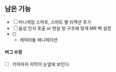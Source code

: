 ## 남은 기능
- [ ] 미니게임 스마프, 스마트 별 리액션 추가
- [ ] 음성 인식 호출 or 현실 방 구조에 맞게 MR 벽 설정
- [ ] + 캐릭터들 애니메이션

#### 버그 수정
- [ ] 키자마자 자막이 눈앞에 보인다.